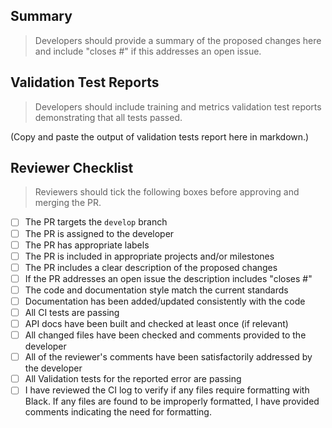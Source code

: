## Summary

> Developers should provide a summary of the proposed changes here and include "closes #<ISSUE NUMBER>" if this addresses an open issue.

## Validation Test Reports

> Developers should include training and metrics validation test reports demonstrating that all tests passed.

(Copy and paste the output of validation tests report here in markdown.)

## Reviewer Checklist

> Reviewers should tick the following boxes before approving and merging the PR.

- [ ] The PR targets the `develop` branch
- [ ] The PR is assigned to the developer
- [ ] The PR has appropriate labels
- [ ] The PR is included in appropriate projects and/or milestones
- [ ] The PR includes a clear description of the proposed changes
- [ ] If the PR addresses an open issue the description includes "closes #<ISSUE NUMBER>"
- [ ] The code and documentation style match the current standards
- [ ] Documentation has been added/updated consistently with the code
- [ ] All CI tests are passing
- [ ] API docs have been built and checked at least once (if relevant)
- [ ] All changed files have been checked and comments provided to the developer
- [ ] All of the reviewer's comments have been satisfactorily addressed by the developer
- [ ] All Validation tests for the reported error are passing
- [ ] I have reviewed the CI log to verify if any files require formatting with Black. If any files are found to be improperly formatted, I have provided comments indicating the need for formatting.
